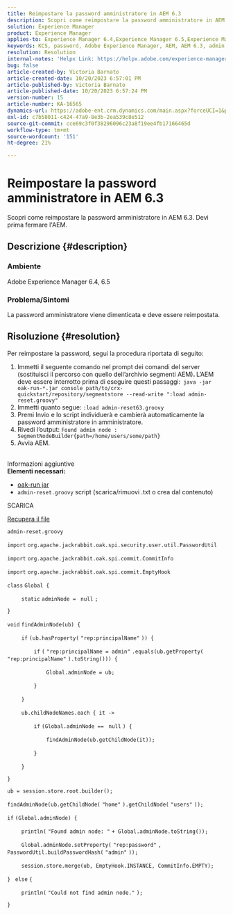 ```yaml
---
title: Reimpostare la password amministratore in AEM 6.3
description: Scopri come reimpostare la password amministratore in AEM 6.3.
solution: Experience Manager
product: Experience Manager
applies-to: Experience Manager 6.4,Experience Manager 6.5,Experience Manager
keywords: KCS, password, Adobe Experience Manager, AEM, AEM 6.3, admin
resolution: Resolution
internal-notes: 'Helpx Link: https://helpx.adobe.com/experience-manager/kb/How-to-reset-the-admin-password-in-AEM-6-3.html'
bug: false
article-created-by: Victoria Barnato
article-created-date: 10/20/2023 6:57:01 PM
article-published-by: Victoria Barnato
article-published-date: 10/20/2023 6:57:24 PM
version-number: 15
article-number: KA-16565
dynamics-url: https://adobe-ent.crm.dynamics.com/main.aspx?forceUCI=1&pagetype=entityrecord&etn=knowledgearticle&id=0f900d73-7a6f-ee11-8df0-6045bd0061cb
exl-id: c7b58011-c424-47a9-8e3b-2ea539c8e512
source-git-commit: cce69c3f0f38296096c23a8f19ee4fb17166465d
workflow-type: tm+mt
source-wordcount: '151'
ht-degree: 21%

---
```


# Reimpostare la password amministratore in AEM 6.3


Scopri come reimpostare la password amministratore in AEM 6.3. Devi prima fermare l&#39;AEM.

## Descrizione {#description}


### <b>Ambiente</b>

Adobe Experience Manager 6.4, 6.5



### <b>Problema/Sintomi</b>

La password amministratore viene dimenticata e deve essere reimpostata.


## Risoluzione {#resolution}


Per reimpostare la password, segui la procedura riportata di seguito:

1. Immetti il seguente comando nel prompt dei comandi del server (sostituisci il percorso con quello dell’archivio segmenti AEM)<b>. </b>L’AEM deve essere interrotto prima di eseguire questi passaggi:` java -jar oak-run-*.jar console path/to/crx-quickstart/repository/segmentstore --read-write ":load admin-reset.groovy"`
2. Immetti quanto segue: `:load admin-reset63.groovy`
3. Premi Invio e lo script individuerà e cambierà automaticamente la password amministratore in amministratore.
4. Rivedi l’output: `Found admin node : SegmentNodeBuilder{path=/home/users/some/path}`
5. Avvia AEM.

<br>Informazioni aggiuntive<br>
<b>Elementi necessari:</b>

- [oak-run jar](https://repo1.maven.org/maven2/org/apache/jackrabbit/oak-run/)
- `admin-reset.groovy` script (scarica/rimuovi .txt o crea dal contenuto)


SCARICA

[Recupera il file](https://helpx.adobe.com/content/dam/help/en/experience-manager/kb/How-to-reset-the-admin-password-in-AEM-6-3/_jcr_content/main-pars/download_section/download-1/admin-reset_groovy.txt "admin-reset.groovy.txt")

`admin-reset.groovy`



`import` `org.apache.jackrabbit.oak.spi.security.user.util.PasswordUtil`

`import` `org.apache.jackrabbit.oak.spi.commit.CommitInfo`

`import` `org.apache.jackrabbit.oak.spi.commit.EmptyHook`



`class` `Global {`

`    ` `static` `adminNode = ` `null` `;`

`}`



`void` `findAdminNode(ub) {`

`    ` `if` `(ub.hasProperty(` `"rep:principalName"` `)) {`

`        ` `if` `(` `"rep:principalName = admin"` `.equals(ub.getProperty(` `"rep:principalName"` `).toString())) {`

`            ` `Global.adminNode = ub;`

`        ` `}`

`    ` `}`

`    ` `ub.childNodeNames.each { it ->`

`        ` `if` `(Global.adminNode == ` `null` `) {`

`            ` `findAdminNode(ub.getChildNode(it));`

`        ` `}`

`    ` `}`

`}`



`ub = session.store.root.builder();`

`findAdminNode(ub.getChildNode(` `"home"` `).getChildNode(` `"users"` `));`



`if` `(Global.adminNode) {`

`    ` `println(` `"Found admin node: "` `+ Global.adminNode.toString());`

`    ` `Global.adminNode.setProperty(` `"rep:password"` `, PasswordUtil.buildPasswordHash(` `"admin"` `));`

`    ` `session.store.merge(ub, EmptyHook.INSTANCE, CommitInfo.EMPTY);`

`} ` `else` `{`

`    ` `println(` `"Could not find admin node."` `);`

`}`
